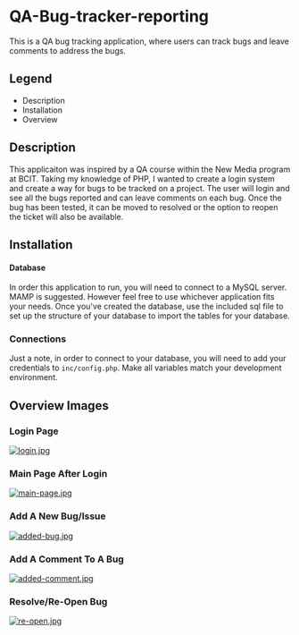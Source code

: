 # QA-Bug-tracker-reporting
 This is a QA bug tracking application, where users can track bugs and leave comments to address the bugs.

## Legend

- Description
- Installation
- Overview


## Description
This applicaiton was inspired by a QA course within the New Media program at BCIT. Taking my knowledge of PHP, I wanted to create a login system and create a way for bugs to be tracked on a project. The user will login and see all the bugs reported and can leave comments on each bug. Once the bug has been tested, it can be moved to resolved or the option to reopen the ticket will also be available.

## Installation
#### Database
In order this application to run, you will need to connect to a MySQL server. MAMP is suggested. However feel free to use whichever application fits your needs. Once you've created the database, use the included sql file to set up the structure of your database to import the tables for your database. 

### Connections
Just a note, in order to connect to your database, you will need to add your credentials to `inc/config.php`. Make all variables match your development environment.

## Overview Images

### Login Page
[![login.jpg](https://i.postimg.cc/FRYT51r0/login.jpg)](https://postimg.cc/34HX28Dw)

### Main Page After Login
[![main-page.jpg](https://i.postimg.cc/qMVjSk9C/main-page.jpg)](https://postimg.cc/fkCc0hWw)

### Add A New Bug/Issue
[![added-bug.jpg](https://i.postimg.cc/3wcZB7XN/added-bug.jpg)](https://postimg.cc/2qnvksXN)

### Add A Comment To A Bug
[![added-comment.jpg](https://i.postimg.cc/FztgMZnQ/added-comment.jpg)](https://postimg.cc/620vRdXH)

### Resolve/Re-Open Bug
[![re-open.jpg](https://i.postimg.cc/1XpcsqLV/re-open.jpg)](https://postimg.cc/4Hxh1m4X)
